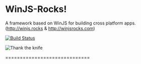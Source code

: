 # WinJS-Rocks! 

A framework based on WinJS for building cross platform apps.
(http://winjs.rocks & http://winjsrocks.com)

[![Build Status](https://travis-ci.org/DeepElement/winjs-rocks.svg?branch=master)](https://travis-ci.org/DeepElement/winjs-rocks)

![Thank the knife](http://i.imgur.com/BZ5R5NP.png)

=============================
